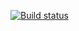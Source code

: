 [![Build status](https://ci.appveyor.com/api/projects/status/97gcmmtkr5fjx9fu?svg=true)](https://ci.appveyor.com/project/Niksel00/ajs-oop-lesson-5-task-1)
